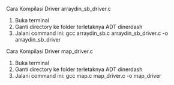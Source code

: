 Cara Kompilasi Driver arraydin_sb_driver.c
1. Buka terminal
2. Ganti directory ke folder terletaknya ADT dinerdash
3. Jalani command ini: gcc arraydin_sb.c arraydin_sb_driver.c -o arraydin_sb_driver

Cara Kompilasi Driver map_driver.c
1. Buka terminal
2. Ganti directory ke folder terletaknya ADT dinerdash
3. Jalani command ini: gcc map.c map_driver.c -o map_driver
